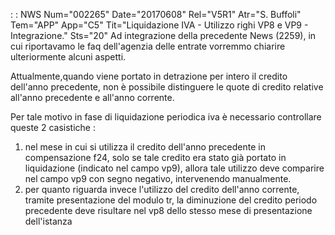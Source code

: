  :  : NWS Num="002265" Date="20170608" Rel="V5R1" Atr="S. Buffoli" Tem="APP" App="C5" Tit="Liquidazione IVA - Utilizzo righi VP8 e VP9 - Integrazione." Sts="20"
Ad integrazione della precedente News (2259), in cui riportavamo le faq dell'agenzia delle entrate
vorremmo chiarire ulteriormente alcuni aspetti.

Attualmente,quando viene portato in detrazione per intero il credito dell'anno precedente, non è possibile distinguere le quote di credito relative all'anno precedente e all'anno corrente.

Per tale motivo in fase di liquidazione periodica iva è necessario controllare queste 2 casistiche : 
<ol>
<li>nel mese in cui si utilizza il credito dell'anno precedente in compensazione f24, solo se tale
credito era stato già portato in liquidazione (indicato nel campo vp9), allora tale utilizzo deve comparire nel campo vp9 con segno negativo, intervenendo manualmente.</li>
<li>per quanto riguarda invece l'utilizzo del credito dell'anno corrente, tramite presentazione del
modulo tr, la diminuzione del credito periodo precedente deve risultare nel vp8 dello stesso mese di presentazione dell'istanza</li>
</ol>
